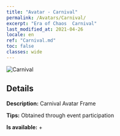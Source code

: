 ```yaml
---
title: "Avatar - Carnival"
permalink: /Avatars/Carnival/
excerpt: "Era of Chaos  Carnival"
last_modified_at: 2021-04-26
locale: en
ref: "Carnival.md"
toc: false
classes: wide
---
```

 ![Carnival](/images/a/avatarFrame_95.png)

## Details

 **Description:** Carnival Avatar Frame 

 **Tips:** Obtained through event participation 

 **Is available:**  + 

